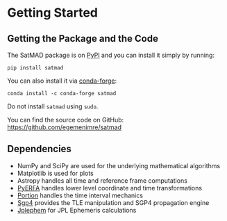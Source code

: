 # Getting Started

## Getting the Package and the Code

The SatMAD package is on [PyPI](https://pypi.org/project/satmad/) and you can install it simply by running:

    pip install satmad

You can also install it via [conda-forge](https://anaconda.org/conda-forge/satmad):

    conda install -c conda-forge satmad

Do not install `satmad` using `sudo`.

You can find the source code on GitHub: <https://github.com/egemenimre/satmad>


## Dependencies

-   NumPy and SciPy are used for the underlying mathematical algorithms
-   Matplotlib is used for plots
-   Astropy handles all time and reference frame computations
-   [PyERFA](https://github.com/liberfa/pyerfa) handles lower level coordinate and time transformations
-   [Portion](https://github.com/AlexandreDecan/portion) handles the time interval mechanics
-   [Sgp4](https://pypi.org/project/sgp4) provides the TLE manipulation and SGP4 propagation engine
-   [Jplephem](https://github.com/brandon-rhodes/python-jplephem/) for JPL Ephemeris calculations